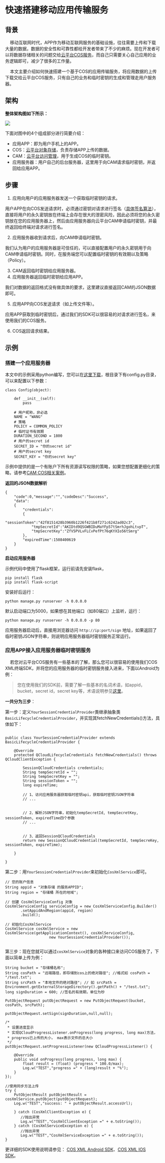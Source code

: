 # 快速搭建移动应用传输服务

## 背景

&nbsp; &nbsp; 移动互联网时代，APP作为移动互联网服务的基础设施，往往需要上传和下载大量的数据，数据的安全性和可靠性都给开发者带来了不少的麻烦。现在开发者可以将数据存储相关的问题交给[云平台COS服务](http://tce.fsphere.cn/product/cos)，而自己只需要关心自己应用的业务逻辑即可，减少了很多的工作量。

&nbsp; &nbsp; 本文主要介绍如何快速搭建一个基于COS的应用传输服务，将应用数据的上传下载交给云平台COS服务，只有自己的业务和临时密钥的生成和管理走用户服务器。


## 架构

**整体架构图如下所示：**

![](http://imgcache.tce.fsphere.cn/image/mc.qcloudimg.com/static/img/6717f438b066506b826c0a01c7e2140c/image.jpg)

下面对图中的4个组成部分进行简要介绍：

- 应用APP：即为用户手机上的APP。
- COS：[云平台对象存储](http://tce.fsphere.cn/product/cos)，负责存储APP上传的数据。
- CAM：[云平台访问管理](http://tce.fsphere.cn/product/cam)，用于生成COS的临时密钥。
- 应用服务器：用户自己的后台服务器，这里用于向CAM请求临时密钥，并返回给应用APP。

## 步骤

1. 应用向用户的应用服务器发送一个获取临时密钥的请求。

  用户APP在向COS发送请求时，必须通过密钥对请求进行签名（[具体签名算法](http://tce.fsphere.cn/document/product/436/7778)），直接将用户的永久密钥放在终端上会存在很大的泄密风险，因此必须将您的永久密钥放在您的应用服务器上，然后由应用服务器向云平台CAM申请临时密钥，并最终返回给终端对请求进行签名。

2. 应用服务器收到请求后，向CAM申请临时密钥。
 
 我们认为用户的应用服务器是可信任的，可以直接配置用户的永久密钥用于向CAM申请临时密钥。同时，在服务端您可以配置临时密钥的有效期以及策略（Policy）。

3. CAM返回临时密钥给应用服务器。
4. 应用服务器返回临时密钥给应用APP。
  
  我们对数据的返回格式没有做具体的要求，这里建议直接返回CAM的JSON数据即可。
 
5. 应用APP向COS发送请求（如上传文件等）。

  应用APP获取到临时密钥后，通过我们的SDK可以很容易的对请求进行签名，来使用我们的COS服务。
  
6. COS返回请求结果。
  


## 示例

### 搭建一个应用服务器

本文中的示例采用python编写，您可以在[这里下载](http://rickenwang-1253653367.cosgz.myqcloud.com/resources/signer-release.zip)，根目录下有config.py目录，可以来配置以下参数：

```
class Config(object):

    def __init__(self):
        pass

    # 用户昵称，非必选
    NAME = "WANG"
    # 策略
    POLICY = COMMON_POLICY
    # 临时证书有效期
    DURATION_SECOND = 1800
    # 用户的secret id
    SECRET_ID = "你的secret id"
    # 用户的secret key
    SECRET_KEY = "你的secret key"
```

示例中提供的是一个有账户下所有资源读写权限的策略，如果您想配置更细化的策略，请参考[CAM COS相关案例](http://tce.fsphere.cn/document/product/598/11083)。

**返回的JSON数据解析**

```
{
    "code":0,"message":"","codeDesc":"Success",
    "data":
    {
        "credentials":
        {
            "sessionToken":"42f8151428b3960b1226f421b8f271c6242ad02c3",
            "tmpSecretId":"AKIDtd9QSGWBIDuMaYFp57tSmrhJgohLtvpT",
            "tmpSecretKey":"ZfV5PVLvFLCvPefPt76qKYXIo56tSmrg"
        },
        "expiredTime":1508400619
    }
}
```


**启动应用服务器**

示例代码中使用了flask框架，运行前请先安装flask，

```
pip install flask
pip install flask-script
```

安装好后运行：

```
python manage.py runserver -h 0.0.0.0
```

默认启动端口为5000，如果想在其他端口（如80端口）上监听，运行：

```
python manage.py runserver -h 0.0.0.0 -p 80 
```

应用服务器启动后，直接用浏览器访问 <code>http://ip:port/sign</code> 地址，如果返回了临时密钥JSON字符串，则说明应用服务器临时密钥服务正常运行。

### 应用APP接入应用服务器临时密钥服务 

&nbsp; &nbsp; 若您对云平台COS服务有一些基本的了解，那么您可以很容易的使用我们COS XML终端SDK，并将您的应用服务器的临时密钥服务接入进来，下面以Android为例：

> 您在使用我们的SDK前，需要了解一些基本的名词术语，如appid，bucket，secret id，secret key等，术语说明参见[这里](http://tce.fsphere.cn/document/product/436/7751)。

**一共分为三步**：

第一步：定义<code>YourSessionCredentialProvider</code>类继承抽象类<code>BasicLifecycleCredentialProvider</code>，并实现其fetchNewCredentials()方法，具体如下：

```

public class YourSessionCredentialProvider extends BasicLifecycleCredentialProvider {

    @Override
    protected QCloudLifecycleCredentials fetchNewCredentials() throws QCloudClientException {
        
        SessionQCloudCredentials credentials;
        String tempSecretId = "";
        String tempSecretKey = "";
        String sessionToken = "";
        long expireTime;
        
        // 1、访问应用服务器获取临时密钥api，获取临时密钥JSON字符串
        // ...
        
        
        // 2、解析JSON字符串，初始化tempSecretId, tempSecretKey, sessionToken, expiredTime四个参数
        // ...
        
        
        // 3、返回SessionQCloudCredentials
        return new SessionQCloudCredential(tempSecretId, tempSecreKey, sessionToken, expireTime);
        
    }

}

```

第二步：用<code>YourSessionCredentialProvider</code>来初始化<code>CosXmlService</code>即可。

```
// 您的账户信息
String appid = "对象存储 的服务APPID";
String region = "存储桶 所在的地域";

// 创建 CosXmlServiceConfig 对象
CosXmlServiceConfig serviceConfig = new CosXmlServiceConfig.Builder()
       .setAppidAndRegion(appid, region)
       .build();

// 初始化CosXmlService
CosXmlService cosXmlService = new CosXmlService(getApplicationContext(), cosXmlServiceConfig,
                    new YourSessionCredentialProvider());
 
```
第三步：现在您就可以通过<code>cosXmlService</code>对象的各种接口来访问COS服务了，下面以简单上传为例：

```
String bucket = "存储桶名称";
String cosPath = "远端路径，即存储到cos上的绝对路径"; //格式如 cosPath = "/test.txt";
String srcPath = "本地文件的绝对路径"; // 如 srcPath = Environment.getExternalStorageDirectory().getPath() + "/test.txt";
long signDuration = 600; //签名的有效期，单位为秒

PutObjectRequest putObjectRequest = new PutObjectRequest(bucket, cosPath, srcPath);

putObjectRequest.setSign(signDuration,null,null);

/*
 * 设置进度显示
 * 实现QCloudProgressListener.onProgress(long progress, long max)方法，
 * progress已上传的大小， max表示文件的总大小
 */
putObjectRequest.setProgressListener(new QCloudProgressListener() {

    @Override
    public void onProgress(long progress, long max) {
        float result = (float) (progress * 100.0/max);
        Log.w("TEST","progress =" + (long)result + "%");
    }
});

//使用同步方法上传
try {
    PutObjectResult putObjectResult = cosXmlService.putObject(putObjectRequest);
    Log.w("TEST","success: " + putObjectResult.accessUrl);
    
    } catch (CosXmlClientException e) {
	   //抛出异常
       Log.w("TEST","CosXmlClientException =" + e.toString());
    } catch (CosXmlServiceException e) {
	   //抛出异常
       Log.w("TEST","CosXmlServiceException =" + e.toString());
}

```


更详细的SDK使用说明请参见：
[COS XML Android SDK](http://tce.fsphere.cn/document/product/436/11238)、[COS XML IOS SDK](http://tce.fsphere.cn/document/product/436/11280)。


